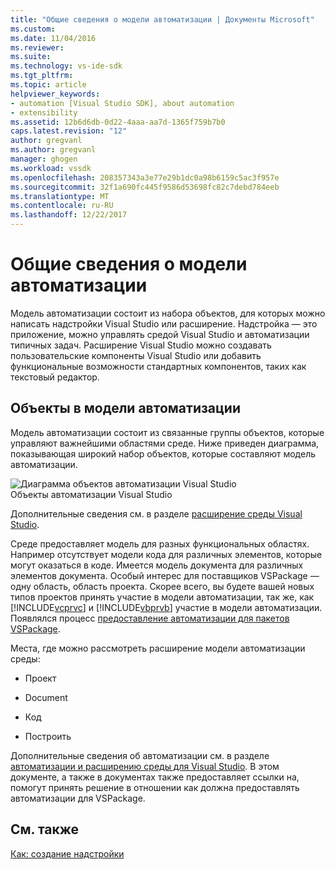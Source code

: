```yaml
---
title: "Общие сведения о модели автоматизации | Документы Microsoft"
ms.custom: 
ms.date: 11/04/2016
ms.reviewer: 
ms.suite: 
ms.technology: vs-ide-sdk
ms.tgt_pltfrm: 
ms.topic: article
helpviewer_keywords:
- automation [Visual Studio SDK], about automation
- extensibility
ms.assetid: 12b6d6db-0d22-4aaa-aa7d-1365f759b7b0
caps.latest.revision: "12"
author: gregvanl
ms.author: gregvanl
manager: ghogen
ms.workload: vssdk
ms.openlocfilehash: 208357343a3e77e29b1dc0a98b6159c5ac3f957e
ms.sourcegitcommit: 32f1a690fc445f9586d53698fc82c7debd784eeb
ms.translationtype: MT
ms.contentlocale: ru-RU
ms.lasthandoff: 12/22/2017
---
```

# <a name="automation-model-overview"></a>Общие сведения о модели автоматизации
Модель автоматизации состоит из набора объектов, для которых можно написать надстройки Visual Studio или расширение. Надстройка — это приложение, можно управлять средой Visual Studio и автоматизации типичных задач. Расширение Visual Studio можно создавать пользовательские компоненты Visual Studio или добавить функциональные возможности стандартных компонентов, таких как текстовый редактор.  
  
## <a name="objects-in-the-automation-model"></a>Объекты в модели автоматизации  
 Модель автоматизации состоит из связанные группы объектов, которые управляют важнейшими областями среде. Ниже приведен диаграмма, показывающая широкий набор объектов, которые составляют модель автоматизации.  
  
 ![Диаграмма объектов автоматизации Visual Studio](../../extensibility/internals/media/vsvisualstudioautomationobjectchart.gif "vsVisualStudioAutomationObjectChart")  
Объекты автоматизации Visual Studio  
  
 Дополнительные сведения см. в разделе [расширение среды Visual Studio](http://msdn.microsoft.com/Library/4173a963-7ac7-4966-9bb7-e28a9d9f6792).  
  
 Среде предоставляет модель для разных функциональных областях. Например отсутствует модели кода для различных элементов, которые могут оказаться в коде. Имеется модель документа для различных элементов документа. Особый интерес для поставщиков VSPackage — одну область, область проекта. Скорее всего, вы будете вашей новых типов проектов принять участие в модели автоматизации, так же, как [!INCLUDE[vcprvc](../../code-quality/includes/vcprvc_md.md)] и [!INCLUDE[vbprvb](../../code-quality/includes/vbprvb_md.md)] участие в модели автоматизации. Появлялся процесс [предоставление автоматизации для пакетов VSPackage](../../extensibility/internals/providing-automation-for-vspackages.md).  
  
 Места, где можно рассмотреть расширение модели автоматизации среды:  
  
-   Проект  
  
-   Document  
  
-   Код  
  
-   Построить  
  
 Дополнительные сведения об автоматизации см. в разделе [автоматизации и расширению среды для Visual Studio](http://msdn.microsoft.com/Library/f71a2253-3e68-4e5e-9a18-edbba816caf6). В этом документе, а также в документах также предоставляет ссылки на, помогут принять решение в отношении как должна предоставлять автоматизации для VSPackage.  
  
## <a name="see-also"></a>См. также  
 [Как: создание надстройки](http://msdn.microsoft.com/Library/50be56d2-e3a5-4cd2-8569-2a0666b268ce)